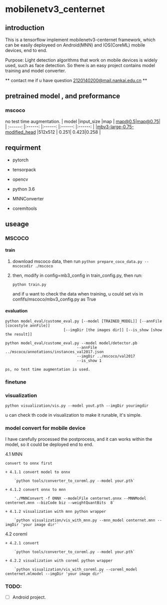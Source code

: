 # mobilenetv3_centernet

## introduction

This is a tensorflow implement mobilenetv3-centernet framework,
which can be easily deployeed on Android(MNN) and IOS(CoreML) mobile devices, end to end.

Purpose: Light detection algorithms that work on mobile devices is widely used, 
such as face detection.
So there is an easy project contains model training and model converter. 

** contact me if u have question 2120140200@mail.nankai.edu.cn **



## pretrained model , and preformance

### mscoco

no test time augmentation.
| model                     |input_size |map      | map@0.5|map@0.75|
| :------:                  |:------:   |:------:  |:------:  |:------:  |
|[mbv3-large-0.75-modified_head](https://drive.google.com/drive/folders/13zvokhOmfSexXNt6fDeFvjedllvLMJfZ?usp=sharing)  |512x512     | 0.251| 0.423|0.258  |


## requirment

+ pytorch

+ tensorpack 

+ opencv

+ python 3.6

+ MNNConverter

+ coremltools

## useage

### MSCOCO

#### train
1. download mscoco data, then run `python prepare_coco_data.py --mscocodir ./mscoco`



3. then, modify in config=mb3_config in train_config.py,  then run:

   ```python train.py```
   
   and if u want to check the data when training, u could set vis in confifs/mscoco/mbv3_config.py as True



#### evaluation

```
python model_eval/custome_eval.py [--model [TRAINED_MODEL]] [--annFile [cocostyle annFile]]
                          [--imgDir [the images dir]] [--is_show [show the result]]

python model_eval/custome_eval.py --model model/detector.pb
                                --annFile ../mscoco/annotations/instances_val2017.json
                                --imgDir ../mscoco/val2017
                                --is_show 1

ps, no test time augmentation is used.
```


### finetune



### visualization


`python visualization/vis.py --model yout.pth --imgDir yourimgdir`

u can check th code in visualization to make it runable, it's simple.


### model convert for mobile device
I have carefully processed the postprocess, and it can works within the model, so it could be deployed end to end.

4.1 MNN
    
    convert to onnx first
    
    + 4.1.1 convert model to onnx
    
        `python tools/converter_to_coreml.py --model your.pth`
        
    + 4.1.2 convert onnx to mnn
        
        './MNNConvert -f ONNX --modelFile centernet.onnx --MNNModel centernet.mnn --bizCode biz --weightQuantBits  8`
    
    + 4.1.2 visualization with mnn python wrapper

        `python visualization/vis_with_mnn.py --mnn_model centernet.mnn --imgDir 'your image dir'`

4.2 coreml

    + 4.2.1 convert

        `python tools/converter_to_coreml.py --model your.pth`

    + 4.2.2 visualization with coreml python wrapper

        `python visualization/vis_with_coreml.py --coreml_model centernet.mlmodel --imgDir 'your image dir'`



### TODO: 
- [ ] Android project.

